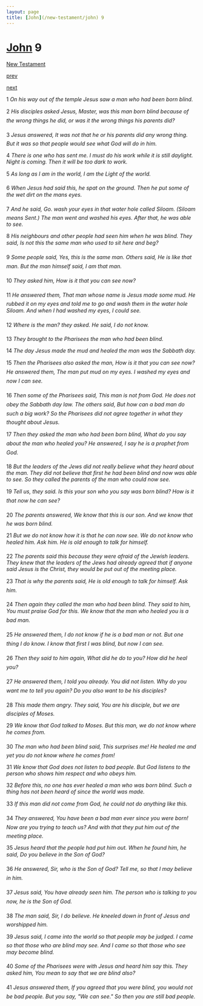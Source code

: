 ```yaml
---
layout: page
title: [John](/new-testament/john) 9
---
```


# [John](/new-testament/john) 9

[New Testament](/new-testament)


[prev](/new-testament/john/john-8.html)


[next](/new-testament/john/john-10.html)

1 _On his way out of the temple Jesus saw a man who had been born blind._

2 _His disciples asked Jesus, Master, was this man born blind because of the wrong things he did, or was it the wrong things his parents did?_

3 _Jesus answered, It was not that he or his parents did any wrong thing. But it was so that people would see what God will do in him._

4 _There is one who has sent me. I must do his work while it is still daylight. Night is coming. Then it will be too dark to work._

5 _As long as I am in the world, I am the Light of the world._

6 _When Jesus had said this, he spat on the ground. Then he put some of the wet dirt on the mans eyes._

7 _And he said, Go. wash your eyes in that water hole called Siloam. (Siloam means Sent.)  The man went and washed his eyes. After that, he was able to see._

8 _His neighbours and other people had seen him when he was blind. They said, Is not this the same man who used to sit here and beg?_

9 _Some people said, Yes, this is the same man. Others said, He is like that man. But the man himself said, I am that man._

10 _They asked him, How is it that you can see now?_

11 _He answered them, That man whose name is Jesus made some mud. He rubbed it on my eyes and told me to go and wash them in the water hole Siloam. And when I had washed my eyes, I could see._

12 _Where is the man? they asked. He said, I do not know._

13 _They brought to the Pharisees the man who had been blind._

14 _The day Jesus made the mud and healed the man was the Sabbath day._

15 _Then the Pharisees also asked the man, How is it that you can see now? He answered them, The man put mud on my eyes. I washed my eyes and now I can see._

16 _Then some of the Pharisees said, This man is not from God. He does not obey the Sabbath day law. The others said, But how can a bad man do such a big work? So the Pharisees did not agree together in what they thought about Jesus._

17 _Then they asked the man who had been born blind, What do you say about the man who healed you? He answered, I say he is a prophet from God._

18 _But the leaders of the Jews did not really believe what they heard about the man. They did not believe that first he had been blind and now was able to see. So they called the parents of the man who could now see._

19 _Tell us, they said. Is this your son who you say was born blind? How is it that now he can see?_

20 _The parents answered, We know that this is our son. And we know that he was born blind._

21 _But we do not know how it is that he can now see. We do not know who healed him.  Ask him. He is old enough to talk for himself._

22 _The parents said this because they were afraid of the Jewish leaders. They knew that the leaders of the Jews had already agreed that if anyone said Jesus is the Christ, they would be put out of the meeting place._

23 _That is why the parents said, He is old enough to talk for himself. Ask him._

24 _Then again they called the man who had been blind. They said to him, You must praise God for this. We know that the man who healed you is a bad man._

25 _He answered them, I do not know if he is a bad man or not. But one thing I do know. I know that first I was blind, but now I can see._

26 _Then they said to him again, What did he do to you? How did he heal you?_

27 _He answered them, I told you already. You did not listen. Why do you want me to tell you again? Do you also want to be his disciples?_

28 _This made them angry. They said, You are his disciple, but we are disciples of Moses._

29 _We know that God talked to Moses. But this man, we do not know where he comes from._

30 _The man who had been blind said, This surprises me! He healed me and yet you do not know where he comes from!_

31 _We know that God does not listen to bad people. But God listens to the person who shows him respect and who obeys him._

32 _Before this, no one has ever healed a man who was born blind. Such a thing has not been heard of since the world was made._

33 _If this man did not come from God, he could not do anything like this._

34 _They answered, You have been a bad man ever since you were born! Now are you trying to teach us? And with that they put him out of the meeting place._

35 _Jesus heard that the people had put him out. When he found him, he said, Do you believe in the Son of God?_

36 _He answered, Sir, who is the Son of God? Tell me, so that I may believe in him._

37 _Jesus said, You have already seen him. The person who is talking to you now, he is the Son of God._

38 _The man said, Sir, I do believe. He kneeled down in front of Jesus and worshipped him._

39 _Jesus said, I came into the world so that people may be judged. I came so that those who are blind may see. And I came so that those who see may become blind._

40 _Some of the Pharisees were with Jesus and heard him say this. They asked him, You mean to say that we are blind also?_

41 _Jesus answered them, If you agreed that you were blind, you would not be bad people.  But you say, "We can see." So then you are still bad people._

